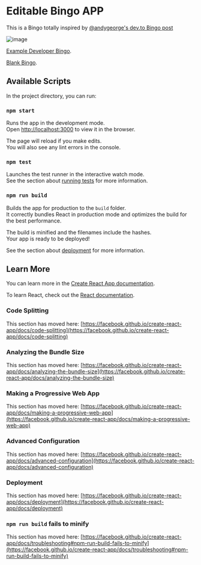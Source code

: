 # Editable Bingo APP
This is a Bingo totally inspired by [@andygeorge's dev.to Bingo post](https://dev.to/andygeorge/developer-bingo-56hp)

![image](https://user-images.githubusercontent.com/6124495/106081193-3a864a00-60f7-11eb-8562-a5b205c83d3e.png)


[Example Developer Bingo](https://davecaos.github.io/bingo/?0=Has%20a%20mechanical%20keyboard&1=Strong%20opinions%20about%20spaces%20vs%20tabs&2=Has%20over%203%20unfinished%20projects&3=Has%20a%20Mac,%20thinks%20windows%20user%20are%20scrubs&4=Has%20a%20PC,%20thinks%20Mac%20users%20are%20pretentious&5=Uses%20Linux,%20is%20currently%20debugging%20sound%20drivers&6=Has%20argued%20about%20a%20javascript%20framework%20in%20the%20last%20week&7=Says%20%22perfect%20is%20enemy%20of%20good%22but%20spend%2012%20hours%20refactoring%20yesterday&8=Wishes%20they%20were%20an%20Himalayan%20goat%20farmer%20instead&9=Hopes%20someone%20will%20ask%20them%20about%20this%20IDE%20theme&10=%22I%20don%27t%20need%20to%20write%20secure%20code%20it%27s%20not%20my%20job%22&11=Doesn%27t%20understand%20why%20security%20team%20looks%20so%20tired%20all%20time&12=FREE%20SPACE&13=Has%20tried%20keto&14=Extremely%20niche%20political%20ideology%20that%20no%20one%20else%20understand&15=Has%20horror%20stories%20from%20when%20they%20worked%20at%20a%20startup.%20&16=Has%20horror%20stories%20from%20when%20they%20worked%20at%20a%20megacorp.%20&17=Monitor%20sits%20on%20coding%20books%20they%27ve%20never%20read&18=Calls%20themself%20full%20stack&19=Hate%20it%20when%20people%20Calls%20themself%20full%20stack&20=Hasn%27t%20updated%20their%20blog%20in%206%20months.&21=Noise%20cancelling%20headphones&22=Has%2050%20unread%20LinkedIn%20messages%20from%20%20dodgy%20recruiters&23=Breaks%20into%20cold%20sweat%20when%20they%20think%20about%20having%20to%20do%20a%20tech%20interview%20again&24=Has%20named%20their%20desk%20plant&).


[Blank Bingo](https://davecaos.github.io/bingo/).

## Available Scripts

In the project directory, you can run:

### `npm start`

Runs the app in the development mode.\
Open [http://localhost:3000](http://localhost:3000) to view it in the browser.

The page will reload if you make edits.\
You will also see any lint errors in the console.

### `npm test`

Launches the test runner in the interactive watch mode.\
See the section about [running tests](https://facebook.github.io/create-react-app/docs/running-tests) for more information.

### `npm run build`

Builds the app for production to the `build` folder.\
It correctly bundles React in production mode and optimizes the build for the best performance.

The build is minified and the filenames include the hashes.\
Your app is ready to be deployed!

See the section about [deployment](https://facebook.github.io/create-react-app/docs/deployment) for more information.


## Learn More

You can learn more in the [Create React App documentation](https://facebook.github.io/create-react-app/docs/getting-started).

To learn React, check out the [React documentation](https://reactjs.org/).

### Code Splitting

This section has moved here: [https://facebook.github.io/create-react-app/docs/code-splitting](https://facebook.github.io/create-react-app/docs/code-splitting)

### Analyzing the Bundle Size

This section has moved here: [https://facebook.github.io/create-react-app/docs/analyzing-the-bundle-size](https://facebook.github.io/create-react-app/docs/analyzing-the-bundle-size)

### Making a Progressive Web App

This section has moved here: [https://facebook.github.io/create-react-app/docs/making-a-progressive-web-app](https://facebook.github.io/create-react-app/docs/making-a-progressive-web-app)

### Advanced Configuration

This section has moved here: [https://facebook.github.io/create-react-app/docs/advanced-configuration](https://facebook.github.io/create-react-app/docs/advanced-configuration)

### Deployment

This section has moved here: [https://facebook.github.io/create-react-app/docs/deployment](https://facebook.github.io/create-react-app/docs/deployment)

### `npm run build` fails to minify

This section has moved here: [https://facebook.github.io/create-react-app/docs/troubleshooting#npm-run-build-fails-to-minify](https://facebook.github.io/create-react-app/docs/troubleshooting#npm-run-build-fails-to-minify)

